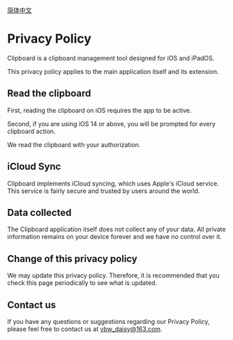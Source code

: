 [简体中文](https://ybwdaisy.github.io/clipboard-app/privacy_cn)

# Privacy Policy

Clipboard is a clipboard management tool designed for iOS and iPadOS.

This privacy policy applies to the main application itself and its extension.

## Read the clipboard

First, reading the clipboard on iOS requires the app to be active.

Second, if you are using iOS 14 or above, you will be prompted for every clipboard action.

We read the clipboard with your authorization.

## iCloud Sync

Clipboard implements iCloud syncing, which uses Apple's iCloud service. This service is fairly secure and trusted by users around the world.

## Data collected

The Clipboard application itself does not collect any of your data. All private information remains on your device forever and we have no control over it.

## Change of this privacy policy

We may update this privacy policy. Therefore, it is recommended that you check this page periodically to see what is updated.

## Contact us

If you have any questions or suggestions regarding our Privacy Policy, please feel free to contact us at [ybw_daisy@163.com](ybw_daisy@163.com).